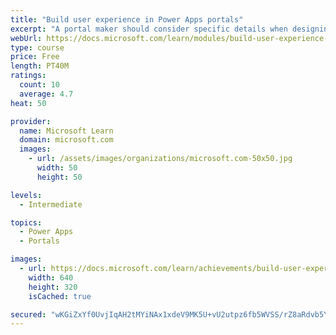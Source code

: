 ```yaml
---
title: "Build user experience in Power Apps portals"
excerpt: "A portal maker should consider specific details when designing and building portals. Implementing a portal solution requires knowledge of the specific business requirements and needs of the customer. Along with being simplistic and well-designed, a successful portal should provide functionality in consideration of geographical location, language, and accessibility needs. Additionally, portal makers should ensure that portal metadata is backed up to source control and deployed to test and production environments in a consistent and structured way."
webUrl: https://docs.microsoft.com/learn/modules/build-user-experience-portals/
type: course
price: Free
length: PT40M
ratings:
  count: 10
  average: 4.7
heat: 50

provider:
  name: Microsoft Learn
  domain: microsoft.com
  images:
    - url: /assets/images/organizations/microsoft.com-50x50.jpg
      width: 50
      height: 50

levels:
  - Intermediate

topics:
  - Power Apps
  - Portals

images:
  - url: https://docs.microsoft.com/learn/achievements/build-user-experience-portals-social.png
    width: 640
    height: 320
    isCached: true

secured: "wKGiZxYf0UvjIqAH2tMYiNAx1xdeV9MK5U+vU2utpz6fb5WVSS/rZ8aRdvb5YwuxfGslA3KEwxlXJyf2bLq87fSECnITkfpHM2QBGQ+ulEd+egmutRGy/FEH8tU7vIvwEBe+bZ0DjF6aWd3cni7KT9EIu+gyVJNXkE09GPcufGGAL2GUkeFg7KEh3JM9ZQ3+4T28oLH92TY5/JIi5ifT23+fst3jTqlAUehVFSnDvIvFJpcyIKVxmpqXyAD8vcd9SoI5PHF1pb/WwS/gAbkrSO21UK+MkX5FThsR3qoLq07Be7YrQjT5iW9qAWEzjTNGVWvxMtpCARhM/OF33f9ZAf5qPcTqJlxC13E8kDtXXBb93j2H9e5RqvjXbU+vEW+pHZtX9XoXBseuqM8z9rQqR3n1WoX00QArz3WuKCPYz7A=;dg0bQuTgSYGjYYb1mWF93g=="
---
```


